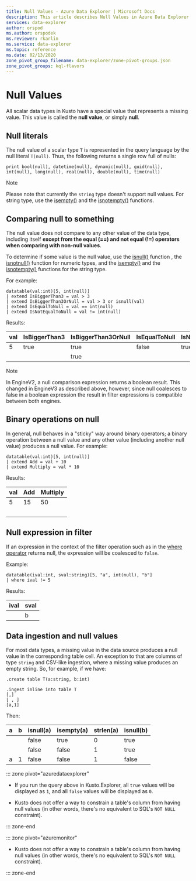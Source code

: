 ```yaml
---
title: Null Values - Azure Data Explorer | Microsoft Docs
description: This article describes Null Values in Azure Data Explorer.
services: data-explorer
author: orspod
ms.author: orspodek
ms.reviewer: rkarlin
ms.service: data-explorer
ms.topic: reference
ms.date: 02/13/2020
zone_pivot_group_filename: data-explorer/zone-pivot-groups.json
zone_pivot_groups: kql-flavors
---
```

# Null Values

All scalar data types in Kusto have a special value that represents a missing value.
This value is called the **null value**, or simply **null**.

## Null literals

The null value of a scalar type `T` is represented in the query language by the null literal `T(null)`.
Thus, the following returns a single row full of nulls:

```kusto
print bool(null), datetime(null), dynamic(null), guid(null), int(null), long(null), real(null), double(null), time(null)
```

> [!NOTE]
> Please note that currently the `string` type doesn't support null values. For string type, use the [isempty()](../isemptyfunction.md) and the [isnotempty()](../isnotemptyfunction.md) functions.

## Comparing null to something

The null value does not compare to any other value of the data type,
including itself **except from the equal (==) and not equal (!=) operators when comparing with non-null values**.

To determine if some value is the null value, use the [isnull()](../isnullfunction.md) function
, the [isnotnull()](../isnotnullfunction.md) function for numeric types, 
and the [isempty()](../isemptyfunction.md) and the [isnotempty()](../isnotemptyfunction.md) 
functions for the string type. 

For example:

```kusto
datatable(val:int)[5, int(null)]
| extend IsBiggerThan3 = val > 3
| extend IsBiggerThan3OrNull = val > 3 or isnull(val)
| extend IsEqualToNull = val == int(null)
| extend IsNotEqualToNull = val != int(null)
```

Results:

|val | IsBiggerThan3 | IsBiggerThan3OrNull | IsEqualToNull | IsNotEqualToNull|
|---|---|--------|--------|--------|
| 5 | true | true | false | true|
| &nbsp; | &nbsp; | true| &nbsp; | &nbsp;|


> [!NOTE]
> In EngineV2, a null comparison expression returns a boolean result. This changed in EngineV3 as described above, however, since null coalesces to false in a boolean expression the result in filter expressions is compatible between both engines.    

## Binary operations on null

In general, null behaves in a "sticky" way around binary operators; a binary
operation between a null value and any other value (including another null value)
produces a null value. For example:

```kusto
datatable(val:int)[5, int(null)]
| extend Add = val + 10
| extend Multiply = val * 10
```
Results:

|val|Add|Multiply|
|---|---|--------|
|5|	15|	50|
|&nbsp;|&nbsp;|&nbsp;| 		

## Null expression in filter

If an expression in the context of the filter operation such as in the [where operator](../whereoperator.md) returns null, the expression will be coalesced to `false`.  

Example:

```kusto
datatable(ival:int, sval:string)[5, "a", int(null), "b"]
| where ival != 5
```
Results:

|ival|sval|
|---|---|
|&nbsp;|b|

## Data ingestion and null values

For most data types, a missing value in the data source produces a null value
in the corresponding table cell. An exception to that are columns of type
`string` and CSV-like ingestion, where a missing value produces an empty string.
So, for example, if we have: 

```kusto
.create table T(a:string, b:int)

.ingest inline into table T
[,]
[ , ]
[a,1]
```

Then:

|a     |b     |isnull(a)|isempty(a)|strlen(a)|isnull(b)|
|------|------|---------|----------|---------|---------|
|&nbsp;|&nbsp;|false    |true      |0        |true     |
|&nbsp;|&nbsp;|false    |false     |1        |true     |
|a     |1     |false    |false     |1        |false    |

::: zone pivot="azuredataexplorer"

* If you run the query above in Kusto.Explorer, all `true`
  values will be displayed as `1`, and all `false` values
  will be displayed as `0`.

* Kusto does not offer a way to constrain a table's column from having null
  values (in other words, there's no equivalent to SQL's `NOT NULL` constraint).

::: zone-end

::: zone pivot="azuremonitor"

* Kusto does not offer a way to constrain a table's column from having null
  values (in other words, there's no equivalent to SQL's `NOT NULL` constraint).

::: zone-end
